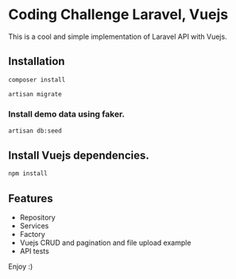 # Coding Challenge Laravel, Vuejs

This is a cool and simple implementation of Laravel API with Vuejs.

## Installation



```bash
composer install
```

```bash
artisan migrate
```

### Install demo data using faker.
```bash
artisan db:seed
```

## Install Vuejs dependencies.
```bash
npm install
```

## Features

- Repository
- Services
- Factory
- Vuejs CRUD and pagination and file upload example
- API tests

Enjoy :)